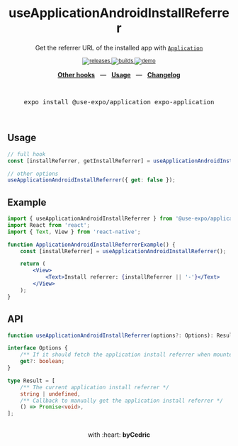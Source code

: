 <div align="center">
    <h1>useApplicationAndroidInstallReferrer</h1>
    <p>Get the referrer URL of the installed app with <a href="https://docs.expo.io/versions/latest/sdk/application/"><code>Application</code></a></p>
    <sup>
        <a href="https://github.com/bycedric/use-expo/releases">
            <img src="https://img.shields.io/github/release/byCedric/use-expo/all.svg?style=flat-square" alt="releases" />
        </a>
        <a href="https://github.com/bycedric/use-expo/actions">
            <img src="https://img.shields.io/github/workflow/status/byCedric/use-expo/Packages/master.svg?style=flat-square" alt="builds" />
        </a>
        <a href="https://exp.host/@bycedric/use-expo">
            <img src="https://img.shields.io/badge/demo-expo.io-lightgrey.svg?style=flat-square" alt="demo" />
        </a>
    </sup>
    <br />
    <p align="center">
        <a href="https://github.com/byCedric/use-expo#readme"><b>Other hooks</b></a>
        &nbsp;&nbsp;&mdash;&nbsp;&nbsp;
        <a href="https://github.com/byCedric/use-expo#usage"><b>Usage</b></a>
        &nbsp;&nbsp;&mdash;&nbsp;&nbsp;
        <a href="https://github.com/byCedric/use-expo/blob/master/CHANGELOG.md"><b>Changelog</b></a>
    </p>
    <br />
    <pre>expo install @use-expo/application expo-application</pre>
    <br />
</div>

## Usage

```jsx
// full hook
const [installReferrer, getInstallReferrer] = useApplicationAndroidInstallReferrer();

// other options
useApplicationAndroidInstallReferrer({ get: false });
```

## Example

```jsx
import { useApplicationAndroidInstallReferrer } from '@use-expo/application';
import React from 'react';
import { Text, View } from 'react-native';

function ApplicationAndroidInstallReferrerExample() {
    const [installReferrer] = useApplicationAndroidInstallReferrer();

    return (
        <View>
            <Text>Install referrer: {installReferrer || '-'}</Text>
        </View>
    );
}
```

## API

```ts
function useApplicationAndroidInstallReferrer(options?: Options): Result;

interface Options {
    /** If it should fetch the application install referrer when mounted, defaults to `true` */
    get?: boolean;
}

type Result = [
    /** The current application install referrer */
    string | undefined,
    /** Callback to manually get the application install referrer */
    () => Promise<void>,
];
```

<div align="center">
    <br />
    with :heart: <strong>byCedric</strong>
    <br />
</div>
